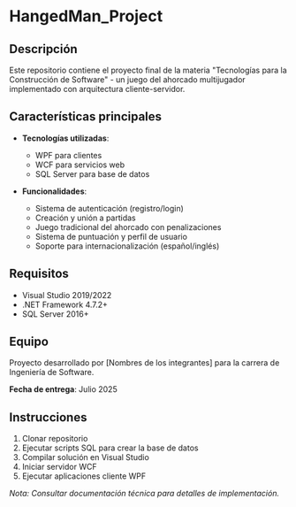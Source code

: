 # HangedMan_Project
## Descripción  
Este repositorio contiene el proyecto final de la materia "Tecnologías para la Construcción de Software" - un juego del ahorcado multijugador implementado con arquitectura cliente-servidor.

## Características principales  
- **Tecnologías utilizadas**:  
  - WPF para clientes  
  - WCF para servicios web  
  - SQL Server para base de datos  

- **Funcionalidades**:  
  - Sistema de autenticación (registro/login)  
  - Creación y unión a partidas  
  - Juego tradicional del ahorcado con penalizaciones  
  - Sistema de puntuación y perfil de usuario  
  - Soporte para internacionalización (español/inglés)  

## Requisitos  
- Visual Studio 2019/2022  
- .NET Framework 4.7.2+  
- SQL Server 2016+  

## Equipo  
Proyecto desarrollado por [Nombres de los integrantes] para la carrera de Ingeniería de Software.  

**Fecha de entrega**: Julio 2025  

## Instrucciones  
1. Clonar repositorio  
2. Ejecutar scripts SQL para crear la base de datos  
3. Compilar solución en Visual Studio  
4. Iniciar servidor WCF  
5. Ejecutar aplicaciones cliente WPF  

*Nota: Consultar documentación técnica para detalles de implementación.*  
